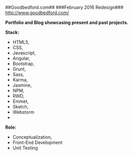 ##Goodbedford.com##
###February 2016 Redesign###
http://www.goodbedford.com/

**Portfolio and Blog showcasing present and past projects.**

**Stack:** 
- HTML5, 
- CSS, 
- Javascript, 
- Angular, 
- Bootstrap, 
- Grunt, 
- Sass, 
- Karma, 
- Jasmine, 
- NPM, 
- RWD, 
- Emmet, 
- Sketch, 
- Webstorm
- 
**Role:** 
- Conceptualization, 
- Front-End Development 
- Unit Testing 
